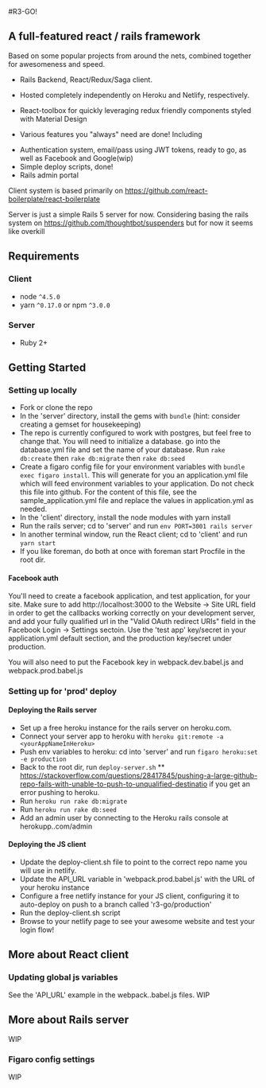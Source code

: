 #R3-GO!

## A full-featured react / rails framework

Based on some popular projects from around the nets, combined together for awesomeness and speed.

* Rails Backend, React/Redux/Saga client.  

* Hosted completely independently on Heroku and Netlify, respectively.

* React-toolbox for quickly leveraging redux friendly components styled with Material Design

* Various features you "always" need are done! Including
 - Authentication system, email/pass using JWT tokens, ready to go, as well as Facebook and Google(wip)
 - Simple deploy scripts, done!
 - Rails admin portal


Client system is based primarily on
https://github.com/react-boilerplate/react-boilerplate

Server is just a simple Rails 5 server for now. Considering basing
 the rails system on https://github.com/thoughtbot/suspenders but for now it seems like overkill

## Requirements

### Client
* node `^4.5.0`
* yarn `^0.17.0` or npm `^3.0.0`

### Server
* Ruby 2+

## Getting Started

### Setting up locally
* Fork or clone the repo
* In the 'server' directory, install the gems with `bundle`
  (hint: consider creating a gemset for housekeeping)
* The repo is currently configured to work with postgres, but feel free to change that. You will need to initialize a database. go into the database.yml file and set the name of your database. Run `rake db:create` then `rake db:migrate` then `rake db:seed`
* Create a figaro config file for your environment variables with `bundle exec figaro install`. This will generate for you an application.yml file which will feed environment variables to your application. Do not check this file into github. For the content of this file, see the sample_application.yml file and replace the values in application.yml as needed.
* In the 'client' directory, install the node modules with yarn install
* Run the rails server; cd to 'server' and run `env PORT=3001 rails server`
* In another terminal window, run the React client; cd to 'client' and run `yarn start`
* If you like foreman, do both at once with foreman start Procfile in the
  root dir.

#### Facebook auth
You'll need to create a facebook application, and test application, for your site. Make sure to add http://localhost:3000 to the Website -> Site URL field in order to get the callbacks working correctly on your development server, and add your fully qualified url in the "Valid OAuth redirect URIs" field in the Facebook Login -> Settings sectoin. Use the 'test app' key/secret in your application.yml default section, and the production key/secret under production.

You will also need to put the Facebook key in webpack.dev.babel.js and webpack.prod.babel.js

### Setting up for 'prod' deploy
#### Deploying the Rails server
* Set up a free heroku instance for the rails server on heroku.com.
* Connect your server app to heroku with `heroku git:remote -a <yourAppNameInHeroku>`
* Push env variables to heroku: cd into 'server' and run `figaro heroku:set -e production`
* Back to the root dir, run `deploy-server.sh` ** https://stackoverflow.com/questions/28417845/pushing-a-large-github-repo-fails-with-unable-to-push-to-unqualified-destinatio if you get an error pushing to heroku.
* Run `heroku run rake db:migrate`
* Run `heroku run rake db:seed`
* Add an admin user by connecting to the Heroku rails console at herokupp.<yourapp>.com/admin
#### Deploying the JS client
* Update the deploy-client.sh file to point to the correct repo name you will use in netlify.
* Update the API_URL variable in 'webpack.prod.babel.js' with the URL of your heroku instance
* Configure a free netlify instance for your JS client, configuring it to auto-deploy on push to a branch called 'r3-go/production'
* Run the deploy-client.sh script
* Browse to your netlify page to see your awesome website and test your login flow!

## More about React client

### Updating global js variables
See the 'API_URL' example in the webpack.<env>.babel.js files.
WIP

## More about Rails server
WIP
### Figaro config settings
WIP
